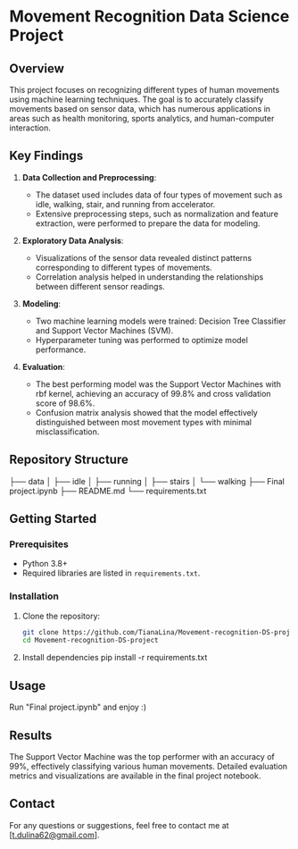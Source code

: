# Movement Recognition Data Science Project

## Overview

This project focuses on recognizing different types of human movements using machine learning techniques. The goal is to accurately classify movements based on sensor data, which has numerous applications in areas such as health monitoring, sports analytics, and human-computer interaction.

## Key Findings

1. **Data Collection and Preprocessing**:
   - The dataset used includes data of four types of movement such as idle, walking, stair, and running from accelerator.
   - Extensive preprocessing steps, such as normalization and feature extraction, were performed to prepare the data for modeling.

2. **Exploratory Data Analysis**:
   - Visualizations of the sensor data revealed distinct patterns corresponding to different types of movements.
   - Correlation analysis helped in understanding the relationships between different sensor readings.

3. **Modeling**:
   - Two machine learning models were trained: Decision Tree Classifier and Support Vector Machines (SVM).
   - Hyperparameter tuning was performed to optimize model performance.

4. **Evaluation**:
   - The best performing model was the Support Vector Machines with rbf kernel, achieving an accuracy of 99.8% and cross validation score of 98.6%.
   - Confusion matrix analysis showed that the model effectively distinguished between most movement types with minimal misclassification.


## Repository Structure
├── data
│ ├── idle
│ ├── running
│ ├── stairs
│ └── walking
├── Final project.ipynb
├── README.md
└── requirements.txt

## Getting Started

### Prerequisites

- Python 3.8+
- Required libraries are listed in `requirements.txt`.

### Installation

1. Clone the repository:
   ```bash
   git clone https://github.com/TianaLina/Movement-recognition-DS-project.git
   cd Movement-recognition-DS-project
2. Install dependencies
   pip install -r requirements.txt
## Usage
Run "Final project.ipynb" and enjoy :)

## Results
The Support Vector Machine was the top performer with an accuracy of 99%, effectively classifying various human movements. Detailed evaluation metrics and visualizations are available in the final project notebook.

## Contact
For any questions or suggestions, feel free to contact me at [t.dulina62@gmail.com].



